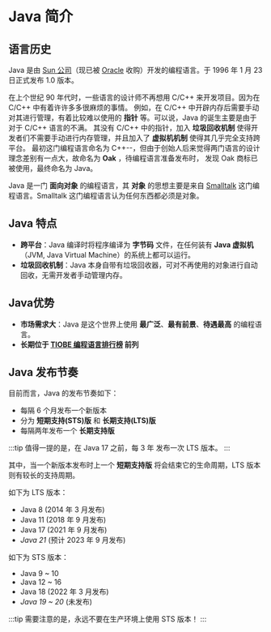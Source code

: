 # Java 简介

## 语言历史

Java 是由 [Sun 公司](https://en.wikipedia.org/wiki/Sun_Microsystems)（现已被 [Oracle](https://www.oracle.com/)
收购）开发的编程语言。于 1996 年 1 月 23 日正式发布 1.0 版本。

在上个世纪 90 年代时，一些语言的设计师不再想用 C/C++ 来开发项目。因为在 C/C++ 中有着许许多多很麻烦的事情。
例如，在 C/C++ 中开辟内存后需要手动对其进行管理，有着比较难以使用的 **指针** 等。可以说，Java 的诞生主要是由于对于 C/C++ 语言的不满。
其没有 C/C++ 中的指针，加入 **垃圾回收机制** 使得开发者们不需要手动进行内存管理，并且加入了 **虚拟机机制** 使得其几乎完全支持跨平台。
最初这门编程语言命名为 C++--，但由于创始人后来觉得两门语言的设计理念差别有一点大，故命名为 **Oak** ，待编程语言准备发布时，
发现 Oak 商标已被使用，最终命名为 Java。

Java 是一门 **面向对象** 的编程语言，其 **对象** 的思想主要是来自 [Smalltalk](https://zh.wikipedia.org/wiki/Smalltalk)
这门编程语言。Smalltalk 这门编程语言认为任何东西都必须是对象。

## Java 特点

- **跨平台**：Java 编译时将程序编译为 **字节码** 文件，在任何装有 **Java 虚拟机** （JVM, Java Virtual Machine）的系统上都可以运行。
- **垃圾回收机制**：Java 本身自带有垃圾回收器，可对不再使用的对象进行自动回收，无需开发者手动管理内存。

## Java优势

- **市场需求大**：Java 是这个世界上使用 **最广泛**、**最有前景**、**待遇最高** 的编程语言。
- **长期位于 [TIOBE 编程语言排行榜](https://www.tiobe.com/tiobe-index/) 前列**

## Java 发布节奏

目前而言，Java 的发布节奏如下：

- 每隔 6 个月发布一个新版本
- 分为 **短期支持(STS)版** 和 **长期支持(LTS)版**
- 每隔两年发布一个 **长期支持版**

:::tip
值得一提的是，在 Java 17 之前，每 3 年 发布一次 LTS 版本。
:::

其中，当一个新版本发布时上一个 **短期支持版** 将会结束它的生命周期，LTS 版本则有较长的支持周期。

如下为 LTS 版本：

- Java 8 (2014 年 3 月发布)
- Java 11 (2018 年 9 月发布)
- Java 17 (2021 年 9 月发布)
- *Java 21* (预计 2023 年 9 月发布)

如下为 STS 版本：

- Java 9 ~ 10
- Java 12 ~ 16
- Java 18 (2022 年 3 月发布)
- *Java 19 ~ 20* (未发布)

:::tip
需要注意的是，永远不要在生产环境上使用 STS 版本！
:::

